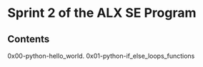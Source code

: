 # Sprint 2 of the ALX SE Program
## Contents
0x00-python-hello_world.
0x01-python-if_else_loops_functions
